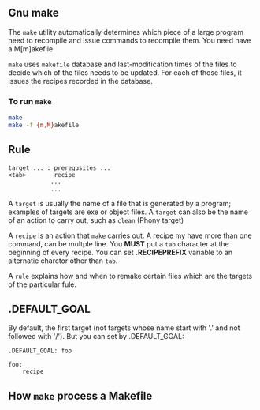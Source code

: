 ## Gnu **make**

The `make` utility automatically determines which piece of a large program need to recompile and issue commands to recompile them.
You need have a M[m]akefile

`make` uses `makefile` database and last-modification times of the files to decide which of the files needs to be updated. For each
of those files, it issues the recipes recorded in the database.
### To run `make`
```bash
make
make -f {m,M}akefile
```

## Rule

```
target ... : prerequsites ...
<tab>        recipe
            ...
            ...
```

A `target` is usually the name of a file that is generated by a program; examples of targets are exe or object files. A `target` can
also be the name of an action to carry out, such as `clean` (Phony target)

A `recipe` is an action that `make` carries out. A recipe my have more than one command, can be multple line. You **MUST** put a `tab`
character at the beginning of every recipe.
You can set **.RECIPEPREFIX** variable to an alternatie charctor other than `tab`.

A `rule` explains how and when to remake certain files which are the targets of the particular fule.

## .DEFAULT_GOAL

By default, the first target (not targets whose name start with '.' and not followed with '/'). But you can set by .DEFAULT_GOAL:

```
.DEFAULT_GOAL: foo

foo: 
    recipe
```

## How `make` process a Makefile
